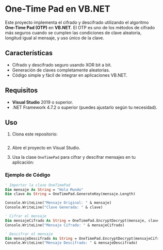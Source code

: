 # One-Time Pad en VB.NET

Este proyecto implementa el cifrado y descifrado utilizando el algoritmo **One-Time Pad (OTP)** en **VB.NET**. El OTP es uno de los métodos de cifrado más seguros cuando se cumplen las condiciones de clave aleatoria, longitud igual al mensaje, y uso único de la clave.

## Características

- Cifrado y descifrado seguro usando XOR bit a bit.
- Generación de claves completamente aleatorias.
- Código simple y fácil de integrar en aplicaciones VB.NET.

## Requisitos

- **Visual Studio** 2019 o superior.
- .NET Framework 4.7.2 o superior (puedes ajustarlo según tu necesidad).

## Uso

1. Clona este repositorio:
    ```bash

    ```

2. Abre el proyecto en Visual Studio.

3. Usa la clase `OneTimePad` para cifrar y descifrar mensajes en tu aplicación:

### Ejemplo de Código

```vb
' Importar la clase OneTimePad
Dim mensaje As String = "Hola Mundo"
Dim clave As String = OneTimePad.GenerateKey(mensaje.Length)

Console.WriteLine("Mensaje Original: " & mensaje)
Console.WriteLine("Clave Generada: " & clave)

' Cifrar el mensaje
Dim mensajeCifrado As String = OneTimePad.EncryptDecrypt(mensaje, clave)
Console.WriteLine("Mensaje Cifrado: " & mensajeCifrado)

' Descifrar el mensaje
Dim mensajeDescifrado As String = OneTimePad.EncryptDecrypt(mensajeCifrado, clave)
Console.WriteLine("Mensaje Descifrado: " & mensajeDescifrado)
